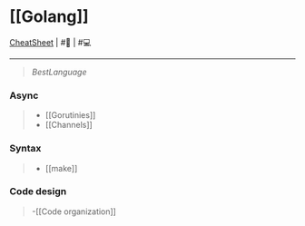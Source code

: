 # [[Golang]]
[CheatSheet](https://go.dev/doc/) | #📃 | #💻 
___
> $Best Language$

### Async
> - [[Gorutinies]]
> - [[Channels]]

### Syntax
> - [[make]]

### Code design
> -[[Code organization]]
